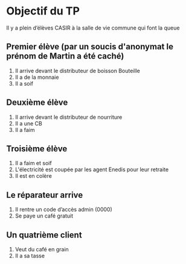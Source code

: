 # Objectif du TP

Il y a plein d’élèves CASIR à la salle de vie commune qui font la queue

## Premier élève (par un soucis d'anonymat le prénom de Martin a été caché)

1. Il arrive devant le distributeur de boisson Bouteille
1. Il a de la monnaie
1. Il a soif

## Deuxième élève 

1. Il arrive devant le distributeur de nourriture
1. Il a une CB
1. Il a faim

## Troisième élève

1. Il a faim et soif
1. L'électricité est coupée par les agent Enedis pour leur retraite
1. Il est en colère

## Le réparateur arrive

1. Il rentre un code d’accès admin (0000)
1. Se paye un café gratuit

## Un quatrième client
1. Veut du café en grain
1. Il a sa tasse
